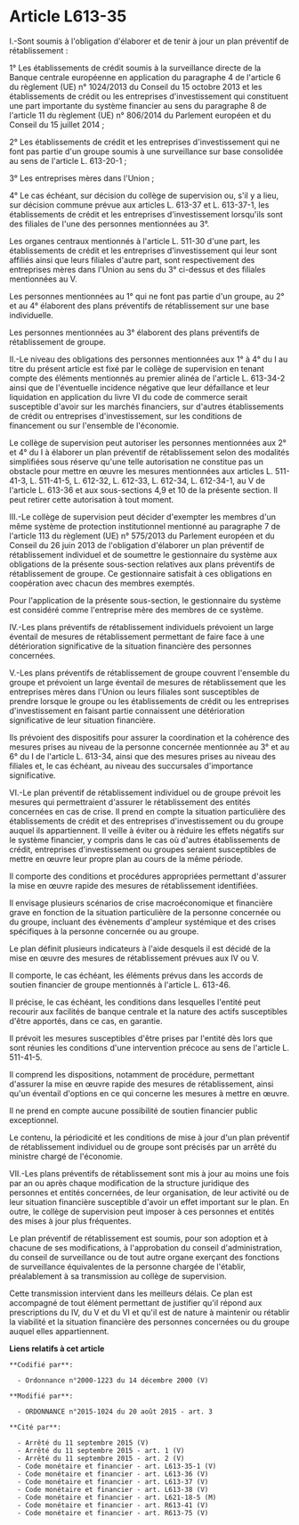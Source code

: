 # Article L613-35

I.-Sont soumis à l'obligation d'élaborer et de tenir à jour un plan préventif de rétablissement : 

1° Les établissements de crédit soumis à la surveillance directe de la Banque centrale européenne en application du
paragraphe 4 de l'article 6 du règlement (UE) n° 1024/2013 du Conseil du 15 octobre 2013 et les établissements de crédit ou
les entreprises d'investissement qui constituent une part importante du système financier au sens du paragraphe 8 de
l'article 11 du règlement (UE) n° 806/2014 du Parlement européen et du Conseil du 15 juillet 2014 ; 

2° Les établissements de crédit et les entreprises d'investissement qui ne font pas partie d'un groupe soumis à une
surveillance sur base consolidée au sens de l'article L. 613-20-1 ; 

3° Les entreprises mères dans l'Union ; 

4° Le cas échéant, sur décision du collège de supervision ou, s'il y a lieu, sur décision commune prévue aux articles L.
613-37 et L. 613-37-1, les établissements de crédit et les entreprises d'investissement lorsqu'ils sont des filiales de l'une
des personnes mentionnées au 3°. 

Les organes centraux mentionnés à l'article L. 511-30 d'une part, les établissements de crédit et les entreprises
d'investissement qui leur sont affiliés ainsi que leurs filiales d'autre part, sont respectivement des entreprises mères dans
l'Union au sens du 3° ci-dessus et des filiales mentionnées au V. 

Les personnes mentionnées au 1° qui ne font pas partie d'un groupe, au 2° et au 4° élaborent des plans préventifs de
rétablissement sur une base individuelle. 

Les personnes mentionnées au 3° élaborent des plans préventifs de rétablissement de groupe. 

II.-Le niveau des obligations des personnes mentionnées aux 1° à 4° du I au titre du présent article est fixé par le collège
de supervision en tenant compte des éléments mentionnés au premier alinéa de l'article L. 613-34-2 ainsi que de l'éventuelle
incidence négative que leur défaillance et leur liquidation en application du livre VI du code de commerce serait susceptible
d'avoir sur les marchés financiers, sur d'autres établissements de crédit ou entreprises d'investissement, sur les conditions
de financement ou sur l'ensemble de l'économie. 

Le collège de supervision peut autoriser les personnes mentionnées aux 2° et 4° du I à élaborer un plan préventif de
rétablissement selon des modalités simplifiées sous réserve qu'une telle autorisation ne constitue pas un obstacle pour
mettre en œuvre les mesures mentionnées aux articles L. 511-41-3, L. 511-41-5, L. 612-32, L. 612-33, L. 612-34, L. 612-34-1,
au V de l'article L. 613-36 et aux sous-sections 4,9 et 10 de la présente section. Il peut retirer cette autorisation à tout
moment. 

III.-Le collège de supervision peut décider d'exempter les membres d'un même système de protection institutionnel mentionné
au paragraphe 7 de l'article 113 du règlement (UE) n° 575/2013 du Parlement européen et du Conseil du 26 juin 2013 de
l'obligation d'élaborer un plan préventif de rétablissement individuel et de soumettre le gestionnaire du système aux
obligations de la présente sous-section relatives aux plans préventifs de rétablissement de groupe. Ce gestionnaire satisfait
à ces obligations en coopération avec chacun des membres exemptés. 

Pour l'application de la présente sous-section, le gestionnaire du système est considéré comme l'entreprise mère des membres
de ce système. 

IV.-Les plans préventifs de rétablissement individuels prévoient un large éventail de mesures de rétablissement permettant de
faire face à une détérioration significative de la situation financière des personnes concernées. 

V.-Les plans préventifs de rétablissement de groupe couvrent l'ensemble du groupe et prévoient un large éventail de mesures
de rétablissement que les entreprises mères dans l'Union ou leurs filiales sont susceptibles de prendre lorsque le groupe ou
les établissements de crédit ou les entreprises d'investissement en faisant partie connaissent une détérioration
significative de leur situation financière. 

Ils prévoient des dispositifs pour assurer la coordination et la cohérence des mesures prises au niveau de la personne
concernée mentionnée au 3° et au 6° du I de l'article L. 613-34, ainsi que des mesures prises au niveau des filiales et, le
cas échéant, au niveau des succursales d'importance significative. 

VI.-Le plan préventif de rétablissement individuel ou de groupe prévoit les mesures qui permettraient d'assurer le
rétablissement des entités concernées en cas de crise. Il prend en compte la situation particulière des établissements de
crédit et des entreprises d'investissement ou du groupe auquel ils appartiennent. Il veille à éviter ou à réduire les effets
négatifs sur le système financier, y compris dans le cas où d'autres établissements de crédit, entreprises d'investissement
ou groupes seraient susceptibles de mettre en œuvre leur propre plan au cours de la même période. 

Il comporte des conditions et procédures appropriées permettant d'assurer la mise en œuvre rapide des mesures de
rétablissement identifiées. 

Il envisage plusieurs scénarios de crise macroéconomique et financière grave en fonction de la situation particulière de la
personne concernée ou du groupe, incluant des évènements d'ampleur systémique et des crises spécifiques à la personne
concernée ou au groupe. 

Le plan définit plusieurs indicateurs à l'aide desquels il est décidé de la mise en œuvre des mesures de rétablissement
prévues aux IV ou V. 

Il comporte, le cas échéant, les éléments prévus dans les accords de soutien financier de groupe mentionnés à l'article L.
613-46. 

Il précise, le cas échéant, les conditions dans lesquelles l'entité peut recourir aux facilités de banque centrale et la
nature des actifs susceptibles d'être apportés, dans ce cas, en garantie. 

Il prévoit les mesures susceptibles d'être prises par l'entité dès lors que sont réunies les conditions d'une intervention
précoce au sens de l'article L. 511-41-5. 

Il comprend les dispositions, notamment de procédure, permettant d'assurer la mise en œuvre rapide des mesures de
rétablissement, ainsi qu'un éventail d'options en ce qui concerne les mesures à mettre en œuvre. 

Il ne prend en compte aucune possibilité de soutien financier public exceptionnel. 

Le contenu, la périodicité et les conditions de mise à jour d'un plan préventif de rétablissement individuel ou de groupe
sont précisés par un arrêté du ministre chargé de l'économie. 

VII.-Les plans préventifs de rétablissement sont mis à jour au moins une fois par an ou après chaque modification de la
structure juridique des personnes et entités concernées, de leur organisation, de leur activité ou de leur situation
financière susceptible d'avoir un effet important sur le plan. En outre, le collège de supervision peut imposer à ces
personnes et entités des mises à jour plus fréquentes. 

Le plan préventif de rétablissement est soumis, pour son adoption et à chacune de ses modifications, à l'approbation du
conseil d'administration, du conseil de surveillance ou de tout autre organe exerçant des fonctions de surveillance
équivalentes de la personne chargée de l'établir, préalablement à sa transmission au collège de supervision. 

Cette transmission intervient dans les meilleurs délais. Ce plan est accompagné de tout élément permettant de justifier qu'il
répond aux prescriptions du IV, du V et du VI et qu'il est de nature à maintenir ou rétablir la viabilité et la situation
financière des personnes concernées ou du groupe auquel elles appartiennent.

**Liens relatifs à cet article**

	**Codifié par**:

	  - Ordonnance n°2000-1223 du 14 décembre 2000 (V)

	**Modifié par**:

	  - ORDONNANCE n°2015-1024 du 20 août 2015 - art. 3

	**Cité par**:

	  - Arrêté du 11 septembre 2015 (V)
	  - Arrêté du 11 septembre 2015 - art. 1 (V)
	  - Arrêté du 11 septembre 2015 - art. 2 (V)
	  - Code monétaire et financier - art. L613-35-1 (V)
	  - Code monétaire et financier - art. L613-36 (V)
	  - Code monétaire et financier - art. L613-37 (V)
	  - Code monétaire et financier - art. L613-38 (V)
	  - Code monétaire et financier - art. L621-18-5 (M)
	  - Code monétaire et financier - art. R613-41 (V)
	  - Code monétaire et financier - art. R613-75 (V)
